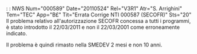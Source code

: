  :  : NWS Num="000589" Date="20110524" Rel="V3R1" Atr="S. Arrighini" Tem="TEC" App="B£" Tit="Errata Corrige NTI 000587 (SECOFR)" Sts="20"
Il problema relativo all'autorizzazione SECOFR concessa a tutti i programmi, è stato introdotto il 22/03/2011 e non il 22/03/2001 come erroneamente indicato.

Il problema è quindi rimasto nella SMEDEV 2 mesi e non 10 anni.
